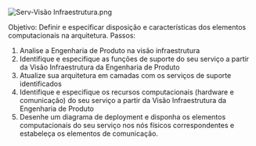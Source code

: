 ![Serv-Visão Infraestrutura.png](/.attachments/Serv-Visão%20Infraestrutura-5bb4067d-3948-45a8-9a11-0ceda1649850.png)

Objetivo: Definir e especificar disposição e características dos elementos computacionais na arquitetura. 
Passos:
1. Analise a Engenharia de Produto na visão infraestrutura
2. Identifique e especifique as funções de suporte do seu serviço a partir da Visão Infraestrutura da Engenharia de Produto
3. Atualize sua arquitetura em camadas com os serviços de suporte identificados
4. Identifique e especifique os recursos computacionais (hardware e comunicação) do seu serviço a partir da Visão Infraestrutura da Engenharia de Produto
5. Desenhe um diagrama de deployment e disponha os elementos computacionais do seu serviço nos nós físicos correspondentes e estabeleça os elementos de comunicação.
